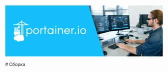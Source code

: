 <p align="center">
  <img title="portainer" src='https://github.com/portainer/portainer/blob/develop/app/assets/images/portainer-github-banner.png?raw=true' />
</p>
# Сборка